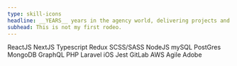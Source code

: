 ```yaml
---
type: skill-icons
headline: __YEARS__ years in the agency world, delivering projects and working with clients.
subhead: This is not my first rodeo.
---
```


ReactJS
NextJS
Typescript
Redux
SCSS/SASS
NodeJS
mySQL
PostGres
MongoDB
GraphQL
PHP
Laravel
iOS
Jest
GitLab
AWS
Agile
Adobe
